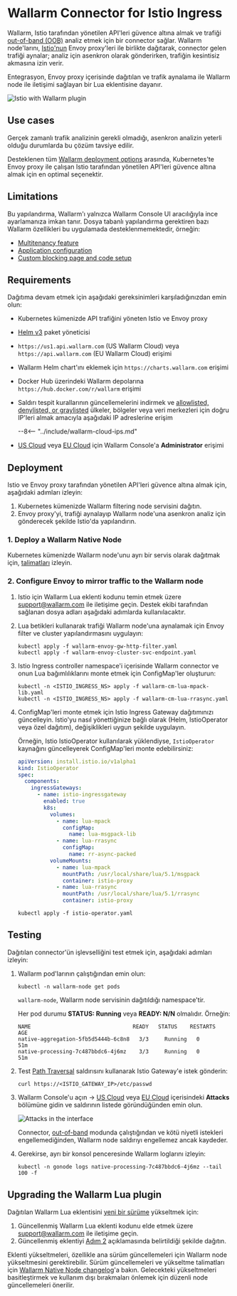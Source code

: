 [attacks-in-ui-image]:              ../../images/admin-guides/test-attacks-quickstart.png
[custom-blocking-page-docs]:        ../../admin-en/configuration-guides/configure-block-page-and-code.md
[ptrav-attack-docs]:                ../../attacks-vulns-list.md#path-traversal
[multitenancy-overview]:            ../multi-tenant/overview.md
[applications-docs]:                ../../user-guides/settings/applications.md
[available-filtration-modes]:       ../../admin-en/configure-wallarm-mode.md#available-filtration-modes
[ui-filtration-mode]:              ../../admin-en/configure-wallarm-mode.md#general-filtration-rule-in-wallarm-console
[self-hosted-connector-node-helm-conf]: ../native-node/helm-chart-conf.md

# Wallarm Connector for Istio Ingress

Wallarm, Istio tarafından yönetilen API'leri güvence altına almak ve trafiği [out-of-band (OOB)](../oob/overview.md) analiz etmek için bir connector sağlar. Wallarm node'larını, [Istio'nun](https://istio.io/) Envoy proxy'leri ile birlikte dağıtarak, connector gelen trafiği aynalar; analiz için asenkron olarak gönderirken, trafiğin kesintisiz akmasına izin verir.

Entegrasyon, Envoy proxy içerisinde dağıtılan ve trafik aynalama ile Wallarm node ile iletişimi sağlayan bir Lua eklentisine dayanır.

![Istio with Wallarm plugin](../../images/waf-installation/gateways/istio/traffic-flow-oob.png)

## Use cases

Gerçek zamanlı trafik analizinin gerekli olmadığı, asenkron analizin yeterli olduğu durumlarda bu çözüm tavsiye edilir.

Desteklenen tüm [Wallarm deployment options](../supported-deployment-options.md) arasında, Kubernetes'te Envoy proxy ile çalışan Istio tarafından yönetilen API'leri güvence altına almak için en optimal seçenektir.

## Limitations

Bu yapılandırma, Wallarm'ı yalnızca Wallarm Console UI aracılığıyla ince ayarlamanıza imkan tanır. Dosya tabanlı yapılandırma gerektiren bazı Wallarm özellikleri bu uygulamada desteklenmemektedir, örneğin:

* [Multitenancy feature][multitenancy-overview]
* [Application configuration][applications-docs]
* [Custom blocking page and code setup][custom-blocking-page-docs]

## Requirements

Dağıtıma devam etmek için aşağıdaki gereksinimleri karşıladığınızdan emin olun:

* Kubernetes kümenizde API trafiğini yöneten Istio ve Envoy proxy
* [Helm v3](https://helm.sh/) paket yöneticisi
* `https://us1.api.wallarm.com` (US Wallarm Cloud) veya `https://api.wallarm.com` (EU Wallarm Cloud) erişimi
* Wallarm Helm chart'ını eklemek için `https://charts.wallarm.com` erişimi
* Docker Hub üzerindeki Wallarm depolarına `https://hub.docker.com/r/wallarm` erişimi
* Saldırı tespit kurallarının güncellemelerini indirmek ve [allowlisted, denylisted, or graylisted](../../user-guides/ip-lists/overview.md) ülkeler, bölgeler veya veri merkezleri için doğru IP'leri almak amacıyla aşağıdaki IP adreslerine erişim

    --8<-- "../include/wallarm-cloud-ips.md"
* [US Cloud](https://us1.my.wallarm.com/) veya [EU Cloud](https://my.wallarm.com/) için Wallarm Console'a **Administrator** erişimi

## Deployment

Istio ve Envoy proxy tarafından yönetilen API'leri güvence altına almak için, aşağıdaki adımları izleyin:

1. Kubernetes kümenizde Wallarm filtering node servisini dağıtın.
1. Envoy proxy'yi, trafiği aynalayıp Wallarm node'una asenkron analiz için gönderecek şekilde Istio'da yapılandırın.

### 1. Deploy a Wallarm Native Node

Kubernetes kümenizde Wallarm node'unu ayrı bir servis olarak dağıtmak için, [talimatları](../native-node/helm-chart.md) izleyin.

### 2. Configure Envoy to mirror traffic to the Wallarm node

1. Istio için Wallarm Lua eklenti kodunu temin etmek üzere [support@wallarm.com](mailto:support@wallarm.com) ile iletişime geçin. Destek ekibi tarafından sağlanan dosya adları aşağıdaki adımlarda kullanılacaktır.
1. Lua betikleri kullanarak trafiği Wallarm node'una aynalamak için Envoy filter ve cluster yapılandırmasını uygulayın:

    ```
    kubectl apply -f wallarm-envoy-gw-http-filter.yaml
    kubectl apply -f wallarm-envoy-cluster-svc-endpoint.yaml
    ```
1. Istio Ingress controller namespace'i içerisinde Wallarm connector ve onun Lua bağımlılıklarını monte etmek için ConfigMap'ler oluşturun:

    ```
    kubectl -n <ISTIO_INGRESS_NS> apply -f wallarm-cm-lua-mpack-lib.yaml
    kubectl -n <ISTIO_INGRESS_NS> apply -f wallarm-cm-lua-rrasync.yaml
    ```
1. ConfigMap'leri monte etmek için Istio Ingress Gateway dağıtımınızı güncelleyin. Istio'yu nasıl yönettiğinize bağlı olarak (Helm, IstioOperator veya özel dağıtım), değişiklikleri uygun şekilde uygulayın.

    Örneğin, Istio IstioOperator kullanılarak yüklendiyse, `IstioOperator` kaynağını güncelleyerek ConfigMap'leri monte edebilirsiniz:

    ```yaml
    apiVersion: install.istio.io/v1alpha1
    kind: IstioOperator
    spec:
      components:
        ingressGateways:
          - name: istio-ingressgateway
            enabled: true
            k8s:
              volumes:
                - name: lua-mpack
                  configMap:
                    name: lua-msgpack-lib
                - name: lua-rrasync
                  configMap:
                    name: rr-async-packed
              volumeMounts:
                - name: lua-mpack
                  mountPath: /usr/local/share/lua/5.1/msgpack
                  container: istio-proxy
                - name: lua-rrasync
                  mountPath: /usr/local/share/lua/5.1/rrasync
                  container: istio-proxy
    ```

    ```
    kubectl apply -f istio-operator.yaml
    ```

## Testing

Dağıtılan connector'ün işlevselliğini test etmek için, aşağıdaki adımları izleyin:

1. Wallarm pod'larının çalıştığından emin olun:

    ```
    kubectl -n wallarm-node get pods
    ```

    `wallarm-node`, Wallarm node servisinin dağıtıldığı namespace'tir.

    Her pod durumu **STATUS: Running** veya **READY: N/N** olmalıdır. Örneğin:

    ```
    NAME                                READY   STATUS    RESTARTS   AGE
    native-aggregation-5fb5d5444b-6c8n8   3/3     Running   0          51m
    native-processing-7c487bbdc6-4j6mz    3/3     Running   0          51m
    ```
1. Test [Path Traversal][ptrav-attack-docs] saldırısını kullanarak Istio Gateway'e istek gönderin:

    ```
    curl https://<ISTIO_GATEWAY_IP>/etc/passwd
    ```
1. Wallarm Console'u açın → [US Cloud](https://us1.my.wallarm.com/attacks) veya [EU Cloud](https://my.wallarm.com/attacks) içerisindeki **Attacks** bölümüne gidin ve saldırının listede göründüğünden emin olun.

    ![Attacks in the interface][attacks-in-ui-image]

    Connector, [out-of-band](../oob/overview.md) modunda çalıştığından ve kötü niyetli istekleri engellemediğinden, Wallarm node saldırıyı engellemez ancak kaydeder.
1. Gerekirse, ayrı bir konsol penceresinde Wallarm loglarını izleyin:

    ```
    kubectl -n gonode logs native-processing-7c487bbdc6-4j6mz --tail 100 -f
    ```

## Upgrading the Wallarm Lua plugin

Dağıtılan Wallarm Lua eklentisini [yeni bir sürüme](code-bundle-inventory.md#istio) yükseltmek için:

1. Güncellenmiş Wallarm Lua eklenti kodunu elde etmek üzere support@wallarm.com ile iletişime geçin.
1. Güncellenmiş eklentiyi [Adım 2](#2-configure-envoy-to-mirror-traffic-to-the-wallarm-node) açıklamasında belirtildiği şekilde dağıtın.

Eklenti yükseltmeleri, özellikle ana sürüm güncellemeleri için Wallarm node yükseltmesini gerektirebilir. Sürüm güncellemeleri ve yükseltme talimatları için [Wallarm Native Node changelog](../../updating-migrating/native-node/node-artifact-versions.md)'a bakın. Gelecekteki yükseltmeleri basitleştirmek ve kullanım dışı bırakmaları önlemek için düzenli node güncellemeleri önerilir.